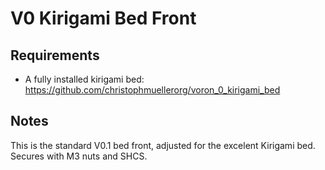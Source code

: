 ﻿# V0 Kirigami Bed Front

## Requirements
 - A fully installed kirigami bed: https://github.com/christophmuellerorg/voron_0_kirigami_bed
 
## Notes
This is the standard V0.1 bed front, adjusted for the excelent Kirigami bed. Secures with M3 nuts and SHCS.